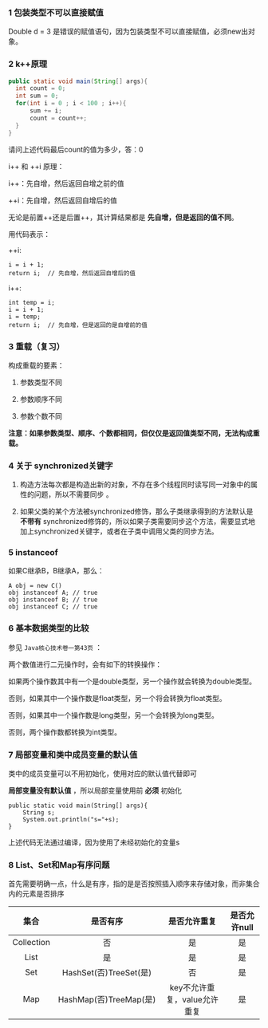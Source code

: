 ### 1 包装类型不可以直接赋值
Double d = 3 是错误的赋值语句，因为包装类型不可以直接赋值，必须new出对象。

### 2 k++原理
```java
public static void main(String[] args){
  int count = 0;
  int sum = 0;
  for(int i = 0 ; i < 100 ; i++){
      sum += i;
      count = count++;
  }
}
```
请问上述代码最后count的值为多少，答：0


i++ 和 ++i 原理：

i++：先自增，然后返回自增之前的值

++i：先自增，然后返回自增后的值

无论是前置++还是后置++，其计算结果都是 **先自增，但是返回的值不同**。

用代码表示：

++i:
```
i = i + 1;
return i;  // 先自增，然后返回自增后的值
```

i++:
```
int temp = i;
i = i + 1;
i = temp;
return i;  // 先自增，但是返回的是自增前的值
```

### 3 重载（复习）

构成重载的要素：

1. 参数类型不同

2. 参数顺序不同

3. 参数个数不同

**注意：如果参数类型、顺序、个数都相同，但仅仅是返回值类型不同，无法构成重载。**

### 4 关于 synchronized关键字

1. 构造方法每次都是构造出新的对象，不存在多个线程同时读写同一对象中的属性的问题，所以不需要同步 。

2. 如果父类的某个方法被synchronized修饰，那么子类继承得到的方法默认是 **不带有** synchronized修饰的，所以如果子类需要同步这个方法，需要显式地加上synchronized关键字，或者在子类中调用父类的同步方法。

### 5 instanceof

如果C继承B，B继承A，那么：
```
A obj = new C()
obj instanceof A; // true
obj instanceof B; // true
obj instanceof C; // true
```

### 6 基本数据类型的比较

参见 `Java核心技术卷一第43页` ：

两个数值进行二元操作时，会有如下的转换操作：

如果两个操作数其中有一个是double类型，另一个操作就会转换为double类型。

否则，如果其中一个操作数是float类型，另一个将会转换为float类型。

否则，如果其中一个操作数是long类型，另一个会转换为long类型。

否则，两个操作数都转换为int类型。

### 7 局部变量和类中成员变量的默认值

类中的成员变量可以不用初始化，使用对应的默认值代替即可

**局部变量没有默认值** ，所以局部变量使用前 **必须** 初始化

```
public static void main(String[] args){
    String s;
    System.out.println("s="+s);
}
```
上述代码无法通过编译，因为使用了未经初始化的变量s

### 8 List、Set和Map有序问题

首先需要明确一点，什么是有序，指的是是否按照插入顺序来存储对象，而非集合内的元素是否排序

|集合|是否有序|是否允许重复|是否允许null|
|:-:|:-:|:-:|:-:|
|Collection|否|是|是|
|List|是|是|是|
|Set|HashSet(否)TreeSet(是)|否|是|
|Map|HashMap(否)TreeMap(是)|key不允许重复，value允许重复|是|